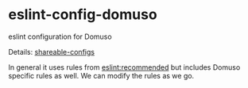 # eslint-config-domuso
eslint configuration for Domuso 

Details: [shareable-configs](https://eslint.org/docs/developer-guide/shareable-configs)  

In general it uses rules from [eslint:recommended](https://github.com/eslint/eslint/blob/master/conf/eslint-recommended.js) but includes Domuso specific rules as well.
We can modify the rules as we go.
